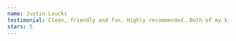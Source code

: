 ```yaml
---
name: Justin Loucks
testimonial: Clean, friendly and fun. Highly recommended. Both of my kids attend classes, camps and open gyms. With various timeslots, it blends well into our schedules, even provides a weekly mom and dad night out.
stars: 5
---
```

